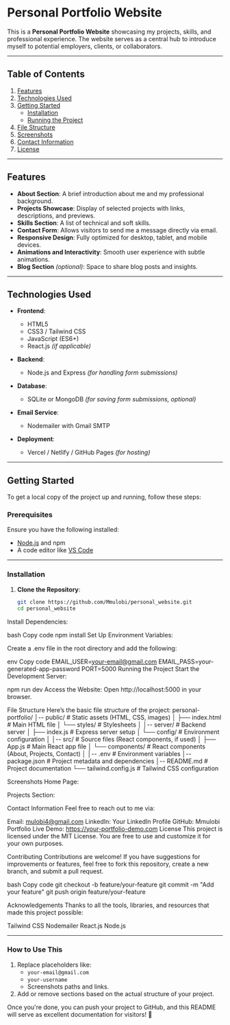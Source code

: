# Personal Portfolio Website

This is a **Personal Portfolio Website** showcasing my projects, skills, and professional experience. The website serves as a central hub to introduce myself to potential employers, clients, or collaborators.

---

## **Table of Contents**

1. [Features](#features)
2. [Technologies Used](#technologies-used)
3. [Getting Started](#getting-started)
   - [Installation](#installation)
   - [Running the Project](#running-the-project)
4. [File Structure](#file-structure)
5. [Screenshots](#screenshots)
6. [Contact Information](#contact-information)
7. [License](#license)

---

## **Features**

- **About Section**: A brief introduction about me and my professional background.
- **Projects Showcase**: Display of selected projects with links, descriptions, and previews.
- **Skills Section**: A list of technical and soft skills.
- **Contact Form**: Allows visitors to send me a message directly via email.
- **Responsive Design**: Fully optimized for desktop, tablet, and mobile devices.
- **Animations and Interactivity**: Smooth user experience with subtle animations.
- **Blog Section** *(optional)*: Space to share blog posts and insights.

---

## **Technologies Used**

- **Frontend**:
  - HTML5
  - CSS3 / Tailwind CSS
  - JavaScript (ES6+)
  - React.js *(if applicable)*

- **Backend**:
  - Node.js and Express *(for handling form submissions)*

- **Database**:
  - SQLite or MongoDB *(for saving form submissions, optional)*

- **Email Service**:
  - Nodemailer with Gmail SMTP

- **Deployment**:
  - Vercel / Netlify / GitHub Pages *(for hosting)*

---

## **Getting Started**

To get a local copy of the project up and running, follow these steps:

### **Prerequisites**

Ensure you have the following installed:
- [Node.js](https://nodejs.org/) and npm
- A code editor like [VS Code](https://code.visualstudio.com/)

---

### **Installation**

1. **Clone the Repository**:
   ```bash
   git clone https://github.com/Mmulobi/personal_website.git
   cd personal_website

Install Dependencies:

bash
Copy code
npm install
Set Up Environment Variables:

Create a .env file in the root directory and add the following:

env
Copy code
EMAIL_USER=your-email@gmail.com
EMAIL_PASS=your-generated-app-password
PORT=5000
Running the Project
Start the Development Server:


npm run dev
Access the Website: Open http://localhost:5000 in your browser.

File Structure
Here’s the basic file structure of the project:
personal-portfolio/
│-- public/                 # Static assets (HTML, CSS, images)
│   ├── index.html          # Main HTML file
│   └── styles/             # Stylesheets
│
│-- server/                 # Backend server
│   ├── index.js            # Express server setup
│   └── config/             # Environment configuration
│
│-- src/                    # Source files (React components, if used)
│   ├── App.js              # Main React app file
│   └── components/         # React components (About, Projects, Contact)
│
│-- .env                    # Environment variables
│-- package.json            # Project metadata and dependencies
│-- README.md               # Project documentation
└── tailwind.config.js      # Tailwind CSS configuration


Screenshots
Home Page:

Projects Section:

Contact Information
Feel free to reach out to me via:

Email: mulobi4@gmail.com
LinkedIn: Your LinkedIn Profile
GitHub: Mmulobi
Portfolio Live Demo: https://your-portfolio-demo.com
License
This project is licensed under the MIT License. You are free to use and customize it for your own purposes.

Contributing
Contributions are welcome! If you have suggestions for improvements or features, feel free to fork this repository, create a new branch, and submit a pull request.

bash
Copy code
git checkout -b feature/your-feature
git commit -m "Add your feature"
git push origin feature/your-feature

Acknowledgements
Thanks to all the tools, libraries, and resources that made this project possible:

Tailwind CSS
Nodemailer
React.js
Node.js


---

### **How to Use This**

1. Replace placeholders like:
   - `your-email@gmail.com`
   - `your-username`
   - Screenshots paths and links.
2. Add or remove sections based on the actual structure of your project.

Once you're done, you can push your project to GitHub, and this README will serve as excellent documentation for visitors! 🚀
